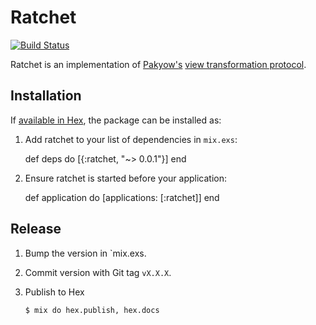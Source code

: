 # Ratchet

[![Build Status](https://travis-ci.org/iamvery/ratchet.svg?branch=master)](https://travis-ci.org/iamvery/ratchet)

Ratchet is an implementation of [Pakyow's][pakyow] [view transformation protocol][vtp].

## Installation

If [available in Hex](https://hex.pm/docs/publish), the package can be installed as:

  1. Add ratchet to your list of dependencies in `mix.exs`:

        def deps do
          [{:ratchet, "~> 0.0.1"}]
        end

  2. Ensure ratchet is started before your application:

        def application do
          [applications: [:ratchet]]
        end

## Release

1. Bump the version in `mix.exs.
1. Commit version with Git tag `vX.X.X`.
1. Publish to Hex

   ```
   $ mix do hex.publish, hex.docs
   ```


[pakyow]: https://pakyow.org
[vtp]: https://pakyow.org/docs/concepts/view-transformation-protocol
